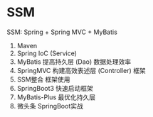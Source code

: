# SSM

SSM: Spring + Spring MVC + MyBatis

1. Maven
2. Spring IoC (Service)
3. MyBatis 提高持久层 (Dao) 数据处理效率
4. SpringMVC 构建高效表述层 (Controller) 框架
5. SSM整合 框架使用
6. SpringBoot3 快速启动框架
7. MyBatis-Plus 最优化持久层
8. 微头条 SpringBoot实战

‍
